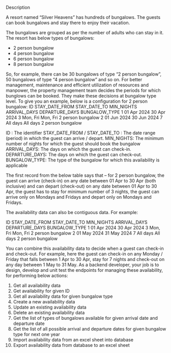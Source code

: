 Description

A resort named “Silver Heavens” has hundreds of bungalows. The guests can book bungalows and stay there to enjoy their vacation.

The bungalows are grouped as per the number of adults who can stay in it. The resort has below types of bungalows:
-	2 person bungalow
-	4 person bungalow
-	6 person bungalow
-	8 person bungalow

So, for example, there can be 30 bungalows of type “2 person bungalow”, 50 bungalows of type “4 person bungalow” and so on.
For better management, maintenance and efficient utilization of resources and manpower, the property management team decides the periods for which bunglows can be booked. They make these decisions at bungalow type level.
To give you an example, below is a configuration for 2 person bungalow:
ID	STAY_DATE_FROM 	STAY_DATE_TO 	MIN_NIGHTS 	ARRIVAL_DAYS	DEPARTURE_DAYS	BUNGALOW_TYPE
1	01 Apr 2024	30 Apr 2024	3	Mon, Fri	Mon, Fri	2 person bungalow
2	01 Jun 2024	30 Jun 2024	7	All days	All days	2 person bungalow

ID : The identifier
STAY_DATE_FROM / STAY_DATE_TO : The date range (period) in which the guest can arrive / depart.
MIN_NIGHTS: The minimum number of nights for which the guest should book the bungalow
ARRIVAL_DAYS: The days on which the guest can check-in.
DEPARTURE_DAYS: The days on which the guest can check-out.
BUNGALOW_TYPE: The type of the bungalow for which this availability is applicable

The first record from the below table says that – for 2 person bungalow, the guest can arrive (check-in) on any date between 01 Apr to 30 Apr (both inclusive) and can depart (check-out) on any date between 01 Apr to 30 Apr, the guest has to stay for minimum number of 3 nights, the guest can arrive only on Mondays and Fridays and depart only on Mondays and Fridays.

The availability data can also be contiguous data. For example:

ID	STAY_DATE_FROM 	STAY_DATE_TO 	MIN_NIGHTS 	ARRIVAL_DAYS	DEPARTURE_DAYS	BUNGALOW_TYPE
1	  01 Apr 2024	    30 Apr 2024	  3          	Mon, Fri	     Mon, Fri	      2 person bungalow
2	  01 May 2024	    31 May 2024	  7	          All days	     All days	      2 person bungalow

You can combine this availability data to decide when a guest can check-in and check-out. For example, here the guest can check-in on any Monday / Friday that falls between 1 Apr to 30 Apr, stay for 7 nights and check-out on any day between 1 May to 31 May.
As a backend developer, your job is to design, develop and unit test the endpoints for managing these availability, for performing below actions:

1.	Get all availability data
2.	Get availability for given ID
3.	Get all availability data for given bungalow type
4.	Create a new availability data
5.	Update an existing availability data
6.	Delete an existing availability data
7.	Get the list of types of bungalows available for given arrival date and departure date
8.	Get the list of all possible arrival and departure dates for given bungalow type for next one year
9.	Import availability data from an excel sheet into database
10.	Export availability data from database to an excel sheet
